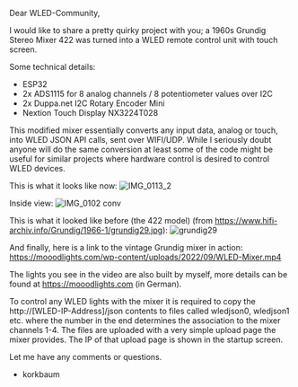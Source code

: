 Dear WLED-Community,

I would like to share a pretty quirky project with you; a 1960s Grundig Stereo Mixer 422 was turned into a WLED remote control unit with touch screen.

Some technical details:
- ESP32
- 2x ADS1115 for 8 analog channels / 8 potentiometer values over I2C 
- 2x Duppa.net I2C Rotary Encoder Mini
- Nextion Touch Display NX3224T028

This modified mixer essentially converts any input data, analog or touch, into WLED JSON API calls, sent over WIFI/UDP.
While I seriously doubt anyone will do the same conversion at least some of the code might be useful for similar projects where hardware control is desired to control WLED devices. 

This is what it looks like now:
![IMG_0113_2](https://user-images.githubusercontent.com/16290782/188838023-04bf8fcd-9ce7-44ae-a3e3-597ca8a97e55.jpg)

Inside view: 
![IMG_0102 conv](https://user-images.githubusercontent.com/16290782/188832203-d473bc22-6cb8-4f89-98ea-4d14892e7fd9.jpeg)

This is what it looked like before (the 422 model) (from https://www.hifi-archiv.info/Grundig/1966-1/grundig29.jpg):
![grundig29](https://user-images.githubusercontent.com/16290782/188831966-dc0bdb3e-7b76-41f7-9854-e24520ee03bc.jpg)

And finally, here is a link to the vintage Grundig mixer in action:
https://mooodlights.com/wp-content/uploads/2022/09/WLED-Mixer.mp4

The lights you see in the video are also built by myself, more details can be found at https://mooodlights.com (in German).

To control any WLED lights with the mixer it is required to copy the http://[WLED-IP-Address]/json contents to files called wledjson0, wledjson1 etc. where the number in the end determines the association to the mixer channels 1-4. The files are uploaded with a very simple upload page the mixer provides. The IP of that upload page is shown in the startup screen. 

Let me have any comments or questions.

- korkbaum
